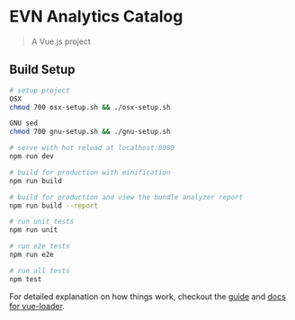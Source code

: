 # EVN Analytics Catalog

> A Vue.js project

## Build Setup

``` bash
# setup project
OSX
chmod 700 osx-setup.sh && ./osx-setup.sh

GNU sed
chmod 700 gnu-setup.sh && ./gnu-setup.sh

# serve with hot reload at localhost:8080
npm run dev

# build for production with minification
npm run build

# build for production and view the bundle analyzer report
npm run build --report

# run unit tests
npm run unit

# run e2e tests
npm run e2e

# run all tests
npm test
```

For detailed explanation on how things work, checkout the [guide](http://vuejs-templates.github.io/webpack/) and [docs for vue-loader](http://vuejs.github.io/vue-loader).
